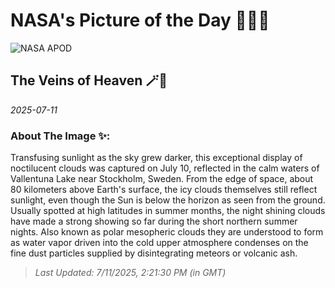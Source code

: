 
# NASA's Picture of the Day 🧑‍🚀💫

  ![NASA APOD](https://apod.nasa.gov/apod/image/2507/NLCreflectionsHeden.jpg)
  
  ## The Veins of Heaven 🪄🌌
  
  _2025-07-11_
  
  ### About The Image ✨: 
  
  Transfusing sunlight as the sky grew darker, this exceptional display of noctilucent clouds was captured on July 10, reflected in the calm waters of Vallentuna Lake near Stockholm, Sweden. From the edge of space, about 80 kilometers above Earth's surface, the icy clouds themselves still reflect sunlight, even though the Sun is below the horizon as seen from the ground. Usually spotted at high latitudes in summer months, the night shining clouds have made a strong showing so far during the short northern summer nights. Also known as polar mesopheric clouds they are understood to form as water vapor driven into the cold upper atmosphere condenses on the fine dust particles supplied by disintegrating meteors or volcanic ash.
  
  
  
  > _Last Updated: 7/11/2025, 2:21:30 PM (in GMT)_
  